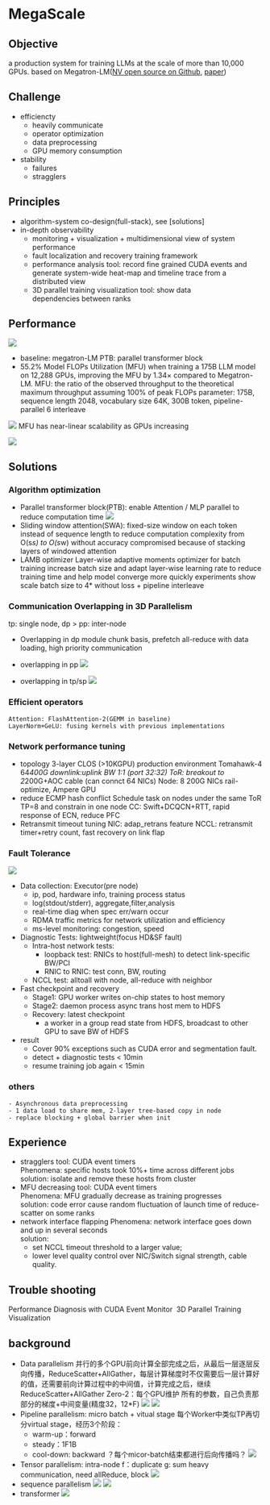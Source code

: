 # MegaScale
## Objective
a production system for training LLMs at the scale of more than 10,000 GPUs. based on Megatron-LM([NV open source on Github](https://github.com/NVIDIA/Megatron-LM), [paper](https://arxiv.org/abs/1909.08053))
## Challenge
- efficiencty
    - heavily communicate
    - operator optimization
    - data preprocessing
    - GPU memory consumption
- stability
	- failures
	- stragglers
## Principles
- algorithm-system co-design(full-stack), see [solutions]
- in-depth observability
    - monitoring + visualization + multidimensional view of system performance
    - fault localization and recovery training framework
    - performance analysis tool: record fine grained CUDA events and generate system-wide heat-map and timeline trace from a distributed view
    - 3D parallel training visualization tool: show data dependencies between ranks
  
## Performance
![](https://raw.githubusercontent.com/JaneLiCC/testDemo/main/images/per175.png)
- baseline: megatron-LM      PTB: parallel transformer block
- 55.2% Model FLOPs Utilization (MFU) when training a 175B LLM model on 12,288 GPUs, improving the MFU by 1.34× compared to Megatron-LM.
MFU: the ratio of the observed throughput to the theoretical maximum throughput assuming 100% of peak FLOPs 
parameter: 175B, sequence length 2048, vocabulary size 64K, 300B token, pipeline-parallel 6 interleave

![](https://raw.githubusercontent.com/JaneLiCC/testDemo/main/images/per530.png)
MFU has near-linear scalability as GPUs increasing

![](https://raw.githubusercontent.com/JaneLiCC/testDemo/main/images/percomp.png)

## Solutions <a name="solutions"></a>
### Algorithm optimization
- Parallel transformer block(PTB): enable Attention / MLP parallel to reduce computation time
    ![](https://raw.githubusercontent.com/JaneLiCC/testDemo/main/images/algoOpt.png)
- Sliding window attention(SWA): 
  fixed-size window on each token instead of sequence length to reduce computation complexity from O(s*s) to O(s*w) 
  without accuracy compromised because of stacking layers of windowed attention
- LAMB optimizer
Layer-wise adaptive moments optimizer for batch training
increase batch size and adapt layer-wise learning rate to reduce training time and help model converge more quickly
experiments show scale batch size to 4* without loss + pipeline interleave
### Communication Overlapping in 3D Parallelism
tp: single node, dp > pp: inter-node
- Overlapping in dp
    module chunk basis, prefetch all-reduce with data loading, high priority communication

- overlapping in pp
  ![](https://raw.githubusercontent.com/JaneLiCC/testDemo/main/images/opp.png)
        
- overlapping in tp/sp
  ![](https://raw.githubusercontent.com/JaneLiCC/testDemo/main/images/otp.png)
            
### Efficient operators
    Attention: FlashAttention-2(GEMM in baseline)
    LayerNorm+GeLU: fusing kernels with previous implementations
### Network performance tuning
- topology
        3-layer CLOS (>10KGPU) production environment
        Tomahawk-4 64*400G
        downlink:uplink BW 1:1 (port 32:32)
        ToR: breakout to 2*200G+AOC cable (can connct 64 NICs)
        Node: 8 200G NICs rail-optimize, Ampere GPU
- reduce ECMP hash conflict
        Schedule task on nodes under the same ToR
        TP=8 and constrain in one node
        CC: Swift+DCQCN+RTT, rapid response of ECN, reduce PFC
- Retransmit timeout tuning
        NIC: adap_retrans feature
        NCCL: retransmit timer+retry count, fast recovery on link flap
### Fault Tolerance
![](https://raw.githubusercontent.com/JaneLiCC/testDemo/main/images/ft.png)
- Data collection: Executor(pre node)      
  - ip, pod, hardware info, training process status      
  - log(stdout/stderr), aggregate,filter,analysis      
  - real-time diag when spec err/warn occur      
  - RDMA traffic metrics for network utilization and efficiency      
  - ms-level monitoring: congestion, speed  
- Diagnostic Tests: lightweight(focus HD&SF fault)      
  - Intra-host network tests:       	 
    - loopback test: RNICs to host(full-mesh) to detect link-specific BW/PCI
    - RNIC to RNIC: test conn, BW, routing      
  - NCCL test: alltoall with node, all-reduce with neighbor
- Fast checkpoint and recovery      
  - Stage1: GPU worker writes on-chip states to host memory      
  - Stage2: daemon process async trans host mem to HDFS            
  - Recovery: latest checkpoint      
    - a worker in a group read state from HDFS, broadcast to other GPU to save BW of HDFS
- result
  - Cover 90% exceptions such as CUDA error and segmentation fault.
  - detect + diagnostic tests < 10min
  - resume training job again < 15min
### others
    - Asynchronous data preprocessing
    - 1 data load to share mem, 2-layer tree-based copy in node
    - replace blocking + global barrier when init
## Experience
- stragglers
    tool: CUDA event timers    
    Phenomena: specific hosts took 10%+ time across different jobs      
    solution: isolate and remove these hosts from cluster
- MFU decreasing
    tool: CUDA event timers      
    Phenomena: MFU gradually decrease as training progresses      
    solution: code error cause random fluctuation of launch time of reduce-scatter on some ranks
- network interface flapping
    Phenomena: network interface goes down and up in several seconds      
    solution: 
    - set NCCL timeout threshold to a larger value;       
    - lower level quality control over NIC/Switch signal strength, cable quality.
 
## Trouble shooting
Performance Diagnosis with CUDA Event Monitor 
3D Parallel Training Visualization 

## background
- Data parallelism
  并行的多个GPU前向计算全部完成之后，从最后一层逐层反向传播，ReduceScatter+AllGather，每层计算梯度时不仅需要后一层计算好的值，还需要前向计算过程中的中间值，计算完成之后，继续ReduceScatter+AllGather
  Zero-2：每个GPU维护 所有的参数，自己负责那部分的梯度+中间变量(精度32，12*F)
    ![](https://raw.githubusercontent.com/JaneLiCC/testDemo/main/images/dp.png)
    ![](https://raw.githubusercontent.com/JaneLiCC/testDemo/main/images/zero.png)
- Pipeline parallelism: micro batch + vitual stage
    每个Worker中类似TP再切分virtual stage，经历3个阶段：
    - warm-up：forward
    - steady：1F1B
    - cool-down: backward
    ？每个micor-batch结束都进行后向传播吗？
    ![](https://raw.githubusercontent.com/JaneLiCC/testDemo/main/images/pp.png)
- Tensor parallelism: intra-node
    f：duplicate    g: sum
    heavy communication, need allReduce, block
    ![](https://raw.githubusercontent.com/JaneLiCC/testDemo/main/images/tp.png)
- sequence parallelism
    ![](https://raw.githubusercontent.com/JaneLiCC/testDemo/main/images/sp1.png)
    ![](https://raw.githubusercontent.com/JaneLiCC/testDemo/main/images/sp2.png)
- transformer
  ![](https://raw.githubusercontent.com/JaneLiCC/testDemo/main/images/trans.png)
